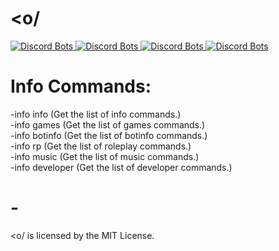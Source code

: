 # <o/

<a href="https://discordbots.org/bot/364399994242859008">
  <img src="https://discordbots.org/api/widget/status/364399994242859008.svg?noavatar=true" alt="Discord Bots" />
</a>
<a href="https://discordbots.org/bot/364399994242859008">
  <img src="https://discordbots.org/api/widget/servers/364399994242859008.svg?noavatar=true" alt="Discord Bots" />
</a>
<a href="https://discordbots.org/bot/364399994242859008">
  <img src="https://discordbots.org/api/widget/upvotes/364399994242859008.svg?noavatar=true" alt="Discord Bots" />
</a>
<a href="https://discordbots.org/bot/364399994242859008">
  <img src="https://discordbots.org/api/widget/lib/364399994242859008.svg?noavatar=true" alt="Discord Bots" />
</a>

# Info Commands:
-info info (Get the list of info commands.)<br />
-info games (Get the list of games commands.)<br />
-info botinfo (Get the list of botinfo commands.)<br />
-info rp (Get the list of roleplay commands.)<br />
-info music (Get the list of music commands.)<br />
-info developer (Get the list of developer commands.)<br />

# -

<p>&lt;o/ is licensed by the MIT License.</p>
